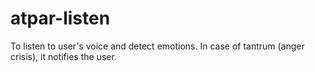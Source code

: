 # atpar-listen
To listen to user's voice and detect emotions. In case of tantrum (anger crisis), it notifies the user.
